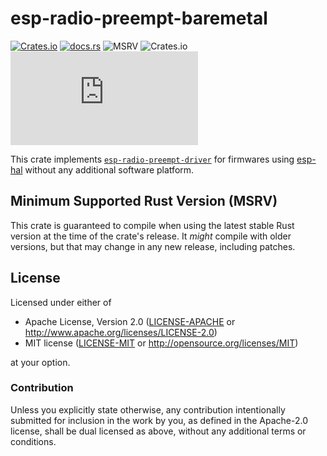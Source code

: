# esp-radio-preempt-baremetal

[![Crates.io](https://img.shields.io/crates/v/esp-radio-preempt-baremetal?labelColor=1C2C2E&color=C96329&logo=Rust&style=flat-square)](https://crates.io/crates/esp-radio-preempt-baremetal)
[![docs.rs](https://img.shields.io/docsrs/esp-radio-preempt-baremetal?labelColor=1C2C2E&color=C96329&logo=rust&style=flat-square)](https://docs.espressif.com/projects/rust/esp-radio-preempt-baremetal/latest/)
![MSRV](https://img.shields.io/badge/MSRV-1.86.0-blue?labelColor=1C2C2E&style=flat-square)
![Crates.io](https://img.shields.io/crates/l/esp-radio-preempt-baremetal?labelColor=1C2C2E&style=flat-square)
[![Matrix](https://img.shields.io/matrix/esp-rs:matrix.org?label=join%20matrix&labelColor=1C2C2E&color=BEC5C9&logo=matrix&style=flat-square)](https://matrix.to/#/#esp-rs:matrix.org)

This crate implements [`esp-radio-preempt-driver`](https://crates.io/crates/esp-radio-preempt-driver) for firmwares using [esp-hal](https://crates.io/crates/esp-hal) without any additional software platform.

## Minimum Supported Rust Version (MSRV)

This crate is guaranteed to compile when using the latest stable Rust version at the time of the crate's release. It _might_ compile with older versions, but that may change in any new release, including patches.

## License

Licensed under either of

- Apache License, Version 2.0 ([LICENSE-APACHE](../LICENSE-APACHE) or
  http://www.apache.org/licenses/LICENSE-2.0)
- MIT license ([LICENSE-MIT](../LICENSE-MIT) or http://opensource.org/licenses/MIT)

at your option.

### Contribution

Unless you explicitly state otherwise, any contribution intentionally submitted for inclusion in the
work by you, as defined in the Apache-2.0 license, shall be dual licensed as above, without any
additional terms or conditions.

